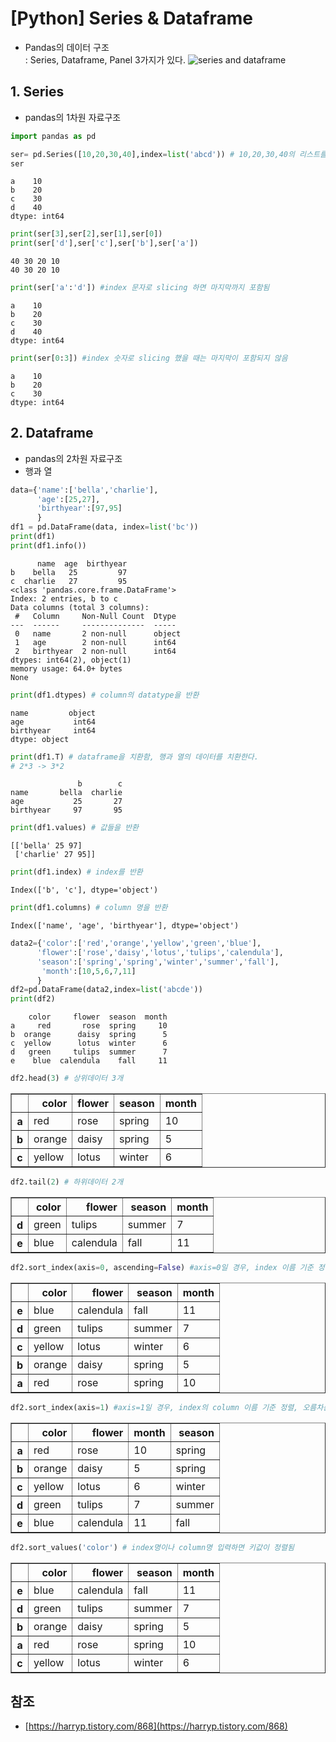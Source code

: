 # [Python] Series & Dataframe
- Pandas의 데이터 구조\
: Series, Dataframe, Panel 3가지가 있다.
![series and dataframe](/hueman_images/python/series_df.png)

## 1. Series 
- pandas의 1차원 자료구조


```python
import pandas as pd

ser= pd.Series([10,20,30,40],index=list('abcd')) # 10,20,30,40의 리스트를 만드는데 이때의 index는 a,b,c,d로 지정
ser
```




    a    10
    b    20
    c    30
    d    40
    dtype: int64




```python
print(ser[3],ser[2],ser[1],ser[0])
print(ser['d'],ser['c'],ser['b'],ser['a'])
```

    40 30 20 10
    40 30 20 10
    


```python
print(ser['a':'d']) #index 문자로 slicing 하면 마지막까지 포함됨
```

    a    10
    b    20
    c    30
    d    40
    dtype: int64
    


```python
print(ser[0:3]) #index 숫자로 slicing 했을 때는 마지막이 포함되지 않음
```

    a    10
    b    20
    c    30
    dtype: int64
    

## 2. Dataframe
- pandas의 2차원 자료구조
- 행과 열


```python
data={'name':['bella','charlie'],
      'age':[25,27],
      'birthyear':[97,95]
      }
df1 = pd.DataFrame(data, index=list('bc'))
print(df1)
print(df1.info())
```

          name  age  birthyear
    b    bella   25         97
    c  charlie   27         95
    <class 'pandas.core.frame.DataFrame'>
    Index: 2 entries, b to c
    Data columns (total 3 columns):
     #   Column     Non-Null Count  Dtype 
    ---  ------     --------------  ----- 
     0   name       2 non-null      object
     1   age        2 non-null      int64 
     2   birthyear  2 non-null      int64 
    dtypes: int64(2), object(1)
    memory usage: 64.0+ bytes
    None
    


```python
print(df1.dtypes) # column의 datatype을 반환
```

    name         object
    age           int64
    birthyear     int64
    dtype: object
    


```python
print(df1.T) # dataframe을 치환함, 행과 열의 데이터를 치환한다. 
# 2*3 -> 3*2
```

                   b        c
    name       bella  charlie
    age           25       27
    birthyear     97       95
    


```python
print(df1.values) # 값들을 반환
```

    [['bella' 25 97]
     ['charlie' 27 95]]
    


```python
print(df1.index) # index를 반환
```

    Index(['b', 'c'], dtype='object')
    


```python
print(df1.columns) # column 명을 반환
```

    Index(['name', 'age', 'birthyear'], dtype='object')
    


```python
data2={'color':['red','orange','yellow','green','blue'],
      'flower':['rose','daisy','lotus','tulips','calendula'],
      'season':['spring','spring','winter','summer','fall'],
       'month':[10,5,6,7,11]
      }
df2=pd.DataFrame(data2,index=list('abcde'))
print(df2)
```

        color     flower  season  month
    a     red       rose  spring     10
    b  orange      daisy  spring      5
    c  yellow      lotus  winter      6
    d   green     tulips  summer      7
    e    blue  calendula    fall     11
    


```python
df2.head(3) # 상위데이터 3개
```




<div>
<style scoped>
    .dataframe tbody tr th:only-of-type {
        vertical-align: middle;
    }

    .dataframe tbody tr th {
        vertical-align: top;
    }

    .dataframe thead th {
        text-align: right;
    }
</style>
<table border="1" class="dataframe">
  <thead>
    <tr style="text-align: right;">
      <th></th>
      <th>color</th>
      <th>flower</th>
      <th>season</th>
      <th>month</th>
    </tr>
  </thead>
  <tbody>
    <tr>
      <th>a</th>
      <td>red</td>
      <td>rose</td>
      <td>spring</td>
      <td>10</td>
    </tr>
    <tr>
      <th>b</th>
      <td>orange</td>
      <td>daisy</td>
      <td>spring</td>
      <td>5</td>
    </tr>
    <tr>
      <th>c</th>
      <td>yellow</td>
      <td>lotus</td>
      <td>winter</td>
      <td>6</td>
    </tr>
  </tbody>
</table>
</div>




```python
df2.tail(2) # 하위데이터 2개
```




<div>
<style scoped>
    .dataframe tbody tr th:only-of-type {
        vertical-align: middle;
    }

    .dataframe tbody tr th {
        vertical-align: top;
    }

    .dataframe thead th {
        text-align: right;
    }
</style>
<table border="1" class="dataframe">
  <thead>
    <tr style="text-align: right;">
      <th></th>
      <th>color</th>
      <th>flower</th>
      <th>season</th>
      <th>month</th>
    </tr>
  </thead>
  <tbody>
    <tr>
      <th>d</th>
      <td>green</td>
      <td>tulips</td>
      <td>summer</td>
      <td>7</td>
    </tr>
    <tr>
      <th>e</th>
      <td>blue</td>
      <td>calendula</td>
      <td>fall</td>
      <td>11</td>
    </tr>
  </tbody>
</table>
</div>




```python
df2.sort_index(axis=0, ascending=False) #axis=0일 경우, index 이름 기준 정렬, 내림차순
```




<div>
<style scoped>
    .dataframe tbody tr th:only-of-type {
        vertical-align: middle;
    }

    .dataframe tbody tr th {
        vertical-align: top;
    }

    .dataframe thead th {
        text-align: right;
    }
</style>
<table border="1" class="dataframe">
  <thead>
    <tr style="text-align: right;">
      <th></th>
      <th>color</th>
      <th>flower</th>
      <th>season</th>
      <th>month</th>
    </tr>
  </thead>
  <tbody>
    <tr>
      <th>e</th>
      <td>blue</td>
      <td>calendula</td>
      <td>fall</td>
      <td>11</td>
    </tr>
    <tr>
      <th>d</th>
      <td>green</td>
      <td>tulips</td>
      <td>summer</td>
      <td>7</td>
    </tr>
    <tr>
      <th>c</th>
      <td>yellow</td>
      <td>lotus</td>
      <td>winter</td>
      <td>6</td>
    </tr>
    <tr>
      <th>b</th>
      <td>orange</td>
      <td>daisy</td>
      <td>spring</td>
      <td>5</td>
    </tr>
    <tr>
      <th>a</th>
      <td>red</td>
      <td>rose</td>
      <td>spring</td>
      <td>10</td>
    </tr>
  </tbody>
</table>
</div>




```python
df2.sort_index(axis=1) #axis=1일 경우, index의 column 이름 기준 정렬, 오름차순
```




<div>
<style scoped>
    .dataframe tbody tr th:only-of-type {
        vertical-align: middle;
    }

    .dataframe tbody tr th {
        vertical-align: top;
    }

    .dataframe thead th {
        text-align: right;
    }
</style>
<table border="1" class="dataframe">
  <thead>
    <tr style="text-align: right;">
      <th></th>
      <th>color</th>
      <th>flower</th>
      <th>month</th>
      <th>season</th>
    </tr>
  </thead>
  <tbody>
    <tr>
      <th>a</th>
      <td>red</td>
      <td>rose</td>
      <td>10</td>
      <td>spring</td>
    </tr>
    <tr>
      <th>b</th>
      <td>orange</td>
      <td>daisy</td>
      <td>5</td>
      <td>spring</td>
    </tr>
    <tr>
      <th>c</th>
      <td>yellow</td>
      <td>lotus</td>
      <td>6</td>
      <td>winter</td>
    </tr>
    <tr>
      <th>d</th>
      <td>green</td>
      <td>tulips</td>
      <td>7</td>
      <td>summer</td>
    </tr>
    <tr>
      <th>e</th>
      <td>blue</td>
      <td>calendula</td>
      <td>11</td>
      <td>fall</td>
    </tr>
  </tbody>
</table>
</div>




```python
df2.sort_values('color') # index명이나 column명 입력하면 키값이 정렬됨 
```




<div>
<style scoped>
    .dataframe tbody tr th:only-of-type {
        vertical-align: middle;
    }

    .dataframe tbody tr th {
        vertical-align: top;
    }

    .dataframe thead th {
        text-align: right;
    }
</style>
<table border="1" class="dataframe">
  <thead>
    <tr style="text-align: right;">
      <th></th>
      <th>color</th>
      <th>flower</th>
      <th>season</th>
      <th>month</th>
    </tr>
  </thead>
  <tbody>
    <tr>
      <th>e</th>
      <td>blue</td>
      <td>calendula</td>
      <td>fall</td>
      <td>11</td>
    </tr>
    <tr>
      <th>d</th>
      <td>green</td>
      <td>tulips</td>
      <td>summer</td>
      <td>7</td>
    </tr>
    <tr>
      <th>b</th>
      <td>orange</td>
      <td>daisy</td>
      <td>spring</td>
      <td>5</td>
    </tr>
    <tr>
      <th>a</th>
      <td>red</td>
      <td>rose</td>
      <td>spring</td>
      <td>10</td>
    </tr>
    <tr>
      <th>c</th>
      <td>yellow</td>
      <td>lotus</td>
      <td>winter</td>
      <td>6</td>
    </tr>
  </tbody>
</table>
</div>



## 참조
- [https://harryp.tistory.com/868](https://harryp.tistory.com/868)
